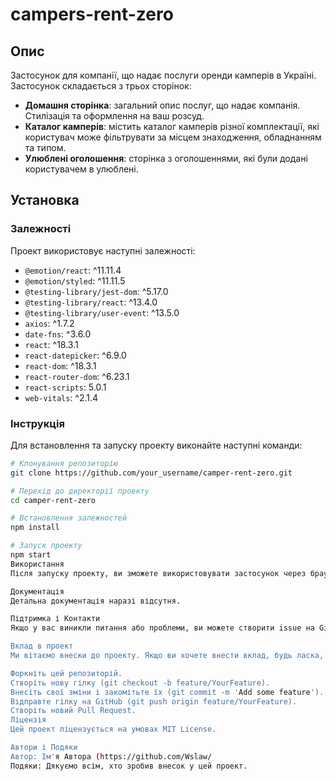 
# campers-rent-zero

## Опис

Застосунок для компанії, що надає послуги оренди камперів в Україні. Застосунок складається з трьох сторінок:

- **Домашня сторінка**: загальний опис послуг, що надає компанія. Стилізація та оформлення на ваш розсуд.
- **Каталог камперів**: містить каталог камперів різної комплектації, які користувач може фільтрувати за місцем знаходження, обладнанням та типом.
- **Улюблені оголошення**: сторінка з оголошеннями, які були додані користувачем в улюблені.

## Установка

### Залежності
Проект використовує наступні залежності:
- `@emotion/react`: ^11.11.4
- `@emotion/styled`: ^11.11.5
- `@testing-library/jest-dom`: ^5.17.0
- `@testing-library/react`: ^13.4.0
- `@testing-library/user-event`: ^13.5.0
- `axios`: ^1.7.2
- `date-fns`: ^3.6.0
- `react`: ^18.3.1
- `react-datepicker`: ^6.9.0
- `react-dom`: ^18.3.1
- `react-router-dom`: ^6.23.1
- `react-scripts`: 5.0.1
- `web-vitals`: ^2.1.4

### Інструкція
Для встановлення та запуску проекту виконайте наступні команди:

```bash
# Клонування репозиторію
git clone https://github.com/your_username/camper-rent-zero.git

# Перехід до директорії проекту
cd camper-rent-zero

# Встановлення залежностей
npm install

# Запуск проекту
npm start
Використання
Після запуску проекту, ви зможете використовувати застосунок через браузер, відвідуючи http://localhost:3000.

Документація
Детальна документація наразі відсутня.

Підтримка і Контакти
Якщо у вас виникли питання або проблеми, ви можете створити issue на GitHub або зв'язатися з нами через електронну пошту: support@camper-rent-zero.com.

Вклад в проект
Ми вітаємо внески до проекту. Якщо ви хочете внести вклад, будь ласка, дотримуйтесь наступних кроків:

Форкніть цей репозиторій.
Створіть нову гілку (git checkout -b feature/YourFeature).
Внесіть свої зміни і закомітьте їх (git commit -m 'Add some feature').
Відправте гілку на GitHub (git push origin feature/YourFeature).
Створіть новий Pull Request.
Ліцензія
Цей проект ліцензується на умовах MIT License.

Автори і Подяки
Автор: Ім'я Автора (https://github.com/Wslaw/
Подяки: Дякуємо всім, хто зробив внесок у цей проект.
